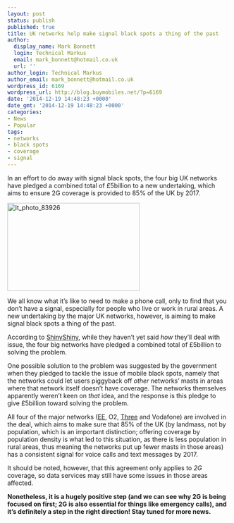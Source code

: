 ```yaml
---
layout: post
status: publish
published: true
title: UK networks help make signal black spots a thing of the past
author:
  display_name: Mark Bonnett
  login: Technical Markus
  email: mark_bonnett@hotmail.co.uk
  url: ''
author_login: Technical Markus
author_email: mark_bonnett@hotmail.co.uk
wordpress_id: 6169
wordpress_url: http://blog.buymobiles.net/?p=6169
date: '2014-12-19 14:48:23 +0000'
date_gmt: '2014-12-19 14:48:23 +0000'
categories:
- News
- Popular
tags:
- networks
- black spots
- coverage
- signal
---
```

<p><span class="postStandFirst">In an effort to do away with signal black spots, the four big UK networks have pledged a combined total of &pound;5billion to a new undertaking, which aims to ensure 2G coverage is provided to 85% of the UK by 2017.&nbsp;</span></p>
<p><img class="aligncenter wp-image-6170 size-medium" src="https://a1comms-blog-buymobiles.storage.googleapis.com/2014/12/it_photo_83926-300x200.jpg" alt="it_photo_83926" width="300" height="200" /></p>
<p>We all know what it&rsquo;s like to need to make a phone call, only to find that you don&rsquo;t have a signal, especially for people who live or work in rural areas. A new undertaking by the major UK networks, however, is aiming to make signal black spots a thing of the past.</p>
<p>According to <a href="http://www.shinyshiny.tv/2014/12/networks-pledged-5-billion-tackle-signal-blackspots.html">ShinyShiny</a>, while they haven&rsquo;t yet said <em>how</em> they&rsquo;ll deal with issue, the four big networks have pledged a combined total of &pound;5billion to solving the problem.</p>
<p>One possible solution to the problem was suggested by the government when they pledged to tackle the issue of mobile black spots, namely that the networks could let users piggyback off <em>other</em> networks&rsquo; masts in areas where that network itself doesn&rsquo;t have coverage. The networks themselves apparently weren&rsquo;t keen on <em>that</em> idea, and the response is this pledge to give &pound;5billion toward solving the problem.</p>
<p>All four of the major networks (<a href="http://www.buymobiles.net/ee">EE</a>, O2, <a href="http://www.buymobiles.net/three">Three</a> and Vodafone) are involved in the deal, which aims to make sure that 85% of the UK (by landmass, not by population, which is an important distinction; offering coverage by population density is what led to this situation, as there is less population in rural areas, thus meaning the networks put up fewer masts in those areas) has a consistent signal for voice calls and text messages by 2017.</p>
<p>It should be noted, however, that this agreement only applies to <em>2G</em> coverage, so data services may still have some issues in those areas affected.</p>
<p><strong>Nonetheless, it is a hugely positive step (and we can see why 2G is being focused on first; 2G is also essential for things like emergency calls), and it&rsquo;s definitely a step in the right direction! Stay tuned for more news.</strong></p>
